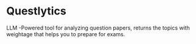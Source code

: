 # Questlytics
LLM -Powered tool for analyzing question papers, returns the topics with weightage that helps you to prepare for exams.
